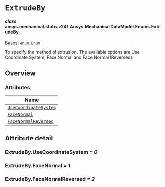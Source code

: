 <!-- vale off -->

<a id="extrudeby"></a>

# `ExtrudeBy`

<a id="ansys.mechanical.stubs.v241.Ansys.Mechanical.DataModel.Enums.ExtrudeBy"></a>

#### *class* ansys.mechanical.stubs.v241.Ansys.Mechanical.DataModel.Enums.ExtrudeBy

Bases: [`enum.Enum`](https://docs.python.org/3/library/enum.html#enum.Enum)

To specify the method of extrusion. The available options are Use Coordinate System, Face Normal and Face Normal (Reversed).

<!-- !! processed by numpydoc !! -->

<a id="overview"></a>

## Overview

### Attributes

| Name |
| ----------------------------------------------------------- |
| [`UseCoordinateSystem`](#ExtrudeBy.UseCoordinateSystem) |
| [`FaceNormal`](#ExtrudeBy.FaceNormal) |
| [`FaceNormalReversed`](#ExtrudeBy.FaceNormalReversed) |

<a id="attribute-detail"></a>

## Attribute detail

<a id="ExtrudeBy.UseCoordinateSystem"></a>

### ExtrudeBy.UseCoordinateSystem *= 0*

<a id="ExtrudeBy.FaceNormal"></a>

### ExtrudeBy.FaceNormal *= 1*

<a id="ExtrudeBy.FaceNormalReversed"></a>

### ExtrudeBy.FaceNormalReversed *= 2*

<!-- vale on -->
